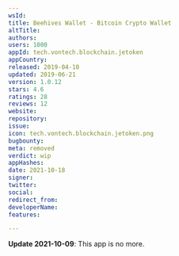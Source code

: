 ```yaml
---
wsId: 
title: Beehives Wallet - Bitcoin Crypto Wallet
altTitle: 
authors: 
users: 1000
appId: tech.vontech.blockchain.jetoken
appCountry: 
released: 2019-04-10
updated: 2019-06-21
version: 1.0.12
stars: 4.6
ratings: 28
reviews: 12
website: 
repository: 
issue: 
icon: tech.vontech.blockchain.jetoken.png
bugbounty: 
meta: removed
verdict: wip
appHashes: 
date: 2021-10-18
signer: 
twitter: 
social: 
redirect_from: 
developerName: 
features: 

---
```


**Update 2021-10-09**: This app is no more.

